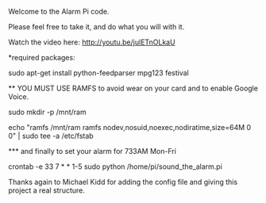 Welcome to the Alarm Pi code.

Please feel free to take it, and do what you will with it.

Watch the video here:  http://youtu.be/julETnOLkaU

*required packages:

  sudo apt-get install python-feedparser mpg123 festival

** YOU MUST USE RAMFS to avoid wear on your card and to enable Google Voice.

  sudo mkdir -p /mnt/ram

  echo "ramfs       /mnt/ram ramfs   nodev,nosuid,noexec,nodiratime,size=64M   0 0" | sudo tee -a /etc/fstab 

*** and finally to set your alarm for 733AM Mon-Fri

  crontab -e 33 7 * * 1-5 sudo python /home/pi/sound_the_alarm.pi

Thanks again to Michael Kidd for adding the config file and giving this project a real structure.  
